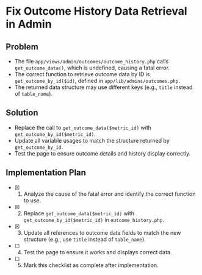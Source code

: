 # Fix Outcome History Data Retrieval in Admin

## Problem

- The file `app/views/admin/outcomes/outcome_history.php` calls `get_outcome_data()`, which is undefined, causing a fatal error.
- The correct function to retrieve outcome data by ID is `get_outcome_by_id($id)`, defined in `app/lib/admins/outcomes.php`.
- The returned data structure may use different keys (e.g., `title` instead of `table_name`).

## Solution

- Replace the call to `get_outcome_data($metric_id)` with `get_outcome_by_id($metric_id)`.
- Update all variable usages to match the structure returned by `get_outcome_by_id`.
- Test the page to ensure outcome details and history display correctly.

## Implementation Plan

- [x] 1. Analyze the cause of the fatal error and identify the correct function to use.
- [x] 2. Replace `get_outcome_data($metric_id)` with `get_outcome_by_id($metric_id)` in `outcome_history.php`.
- [x] 3. Update all references to outcome data fields to match the new structure (e.g., use `title` instead of `table_name`).
- [ ] 4. Test the page to ensure it works and displays correct data.
- [ ] 5. Mark this checklist as complete after implementation.
